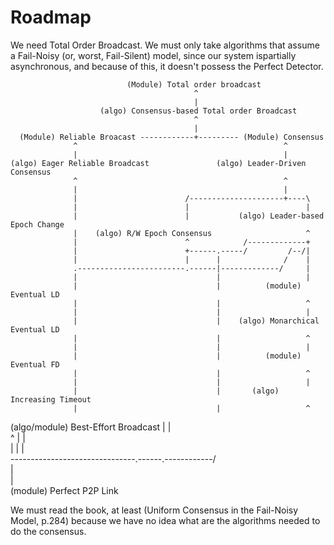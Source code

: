 Roadmap
=======

We need Total Order Broadcast. We must only take algorithms that assume a
Fail-Noisy (or, worst, Fail-Silent) model, since our system ispartially
asynchronous, and because of this, it doesn't possess the
Perfect Detector.

                              (Module) Total order broadcast
                                             ^
                                             |
                        (algo) Consensus-based Total order Broadcast
                                             ^                                  
                                             |                                  
      (Module) Reliable Broacast ------------+--------- (Module) Consensus      
                  ^                                              ^              
                  |                                              |                
    (algo) Eager Reliable Broadcast               (algo) Leader-Driven Consensus
                  ^                                              ^              
                  |                                              |              
                  |                        /---------------------+----\         
                  |                        |                          |         
                  |                        |           (algo) Leader-based Epoch Change
                  |    (algo) R/W Epoch Consensus                     ^
                  |                        ^            /-------------+         
                  |                        +------.-----/         /--/|         
                  |                        |      |              /    |                                              
                  .------------------------.------|-------------/     |                                              
                  |                               |                   |                                              
                  |                               |          (module) Eventual LD                                       
                  |                               |                   ^                                              
                  |                               |                   |                                              
                  |                               |    (algo) Monarchical Eventual LD                               
                  |                               |                   ^                                              
                  |                               |                   |                                              
                  |                               |          (module) Eventual FD
                  |                               |                   ^                                             
                  |                               |                   |                                             
                  |                               |       (algo) Increasing Timeout
                  |                               |                   ^                                             
   (algo/module) Best-Effort Broadcast            |                   |     
                  ^                               |                   |     
                  |                               |                   |     
                  \-------------------------------.------.------------/                                      
                                                         |                               
                                                         |                                                   
                                            (module) Perfect P2P Link                              
                                                                               
                                                                               
We must read the book, at least (Uniform Consensus in the Fail-Noisy Model,
p.284) because we have no idea what are the algorithms needed to do the
consensus.
